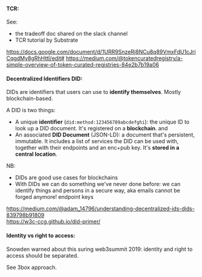 #### TCR:
See:

- the tradeoff doc shared on the slack channel
- TCR tutorial by Substrate

https://docs.google.com/document/d/1URR9SnzeRj8NCu8q89VmxFdU1cJriCqgdMy8gRhHttI/edit#
https://medium.com/@tokencuratedregistry/a-simple-overview-of-token-curated-registries-84e2b7b19a06

#### Decentralized Identifiers DID:

DIDs are identifiers that users can use to **identify themselves**.
Mostly blockchain-based.

A DID is two things:

- A unique **identifier** (`did:method:123456789abcdefghi`): the unique ID to look up a DID document. It's registered on a **blockchain**.
  and
- An associated **DID Document** (JSON-LD): a document that's persistent, immutable. It includes a list of services the DID can be used with, together with their endpoints and an enc+pub key. It's **stored in a central location**.

NB:

- DIDs are good use cases for blockchains
- With DIDs we can do something we've never done before: we can identify things and persons in a secure way, aka emails cannot be forged anymore!
endpoint keys


https://medium.com/@adam_14796/understanding-decentralized-ids-dids-839798b91809  
https://w3c-ccg.github.io/did-primer/ 

#### Identity vs right to access:

Snowden warned about this suring web3summit 2019: identity and right to access should be separated.

See 3box approach.
